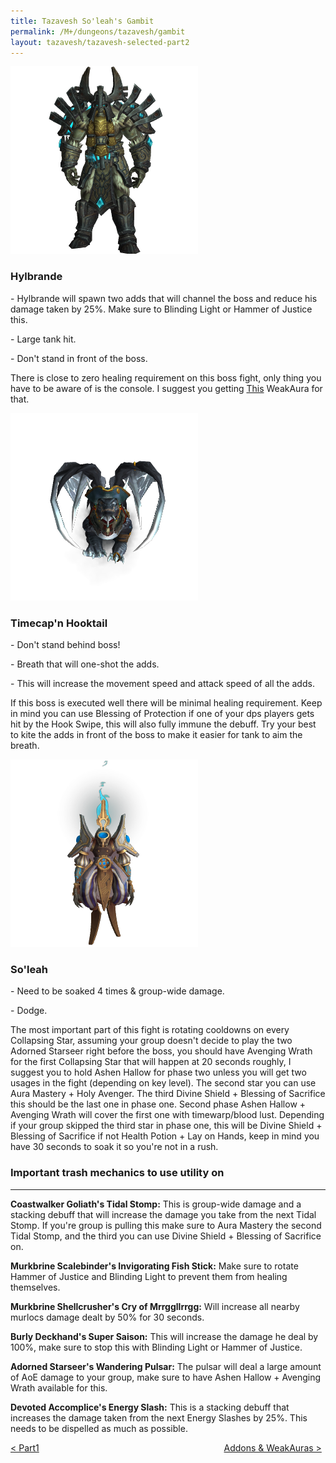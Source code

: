```yaml
---
title: Tazavesh So'leah's Gambit
permalink: /M+/dungeons/tazavesh/gambit
layout: tazavesh/tazavesh-selected-part2
---
```


<a>
    <img src="/assets/img/dungeons/hylbrande.png" class="dungeon_boss"/>
</a>

### Hylbrande

<a class="external" href="https://www.wowhead.com/spell=347015/empowered-defense" target="_blank" rel="noopener noreferrer" data-wowhead="spell=347015" data-wh-icon-size="small"></a> - Hylbrande will spawn two adds that will channel the boss and reduce his damage taken by 25%. Make sure to Blinding Light or Hammer of Justice this.

<a class="external" href="https://www.wowhead.com/spell=346116/shearing-swings" target="_blank" rel="noopener noreferrer" data-wowhead="spell=346116" data-wh-icon-size="small"></a> - Large tank hit.

<a class="external" href="https://www.wowhead.com/spell=347094/titanic-crash" target="_blank" rel="noopener noreferrer" data-wowhead="spell=347094" data-wh-icon-size="small"></a> - Don't stand in front of the boss.

There is close to zero healing requirement on this boss fight, only thing you have to be aware of is the console. I suggest you getting [This](/M+/weakauras) WeakAura for that.

<a>
    <img src="/assets/img/dungeons/timecap.png" class="dungeon_boss"/>
</a>

### Timecap'n Hooktail

<a class="external" href="https://www.wowhead.com/spell=347151/hook-swipe" target="_blank" rel="noopener noreferrer" data-wowhead="spell=347151" data-wh-icon-size="small"></a> - Don't stand behind boss!

<a class="external" href="https://www.wowhead.com/spell=347149/infinite-breath" target="_blank" rel="noopener noreferrer" data-wowhead="spell=347149" data-wh-icon-size="small"></a> - Breath that will one-shot the adds.

<a class="external" href="https://www.wowhead.com/spell=350517/double-time" target="_blank" rel="noopener noreferrer" data-wowhead="spell=350517" data-wh-icon-size="small"></a> - This will increase the movement speed and attack speed of all the adds.

If this boss is executed well there will be minimal healing requirement. Keep in mind you can use Blessing of Protection if one of your dps players gets hit by the Hook Swipe, this will also fully immune the debuff. Try your best to kite the adds in front of the boss to make it easier for tank to aim the breath.

<a>
    <img src="/assets/img/dungeons/soleah.png" class="dungeon_boss"/>
</a>

### So'leah

<a class="external" href="https://www.wowhead.com/spell=353635/collapsing-star" target="_blank" rel="noopener noreferrer" data-wowhead="spell=353635" data-wh-icon-size="small"></a> - Need to be soaked 4 times & group-wide damage.

<a class="external" href="https://www.wowhead.com/spell=351096/energy-fragmentation" target="_blank" rel="noopener noreferrer" data-wowhead="spell=351096" data-wh-icon-size="small"></a> - Dodge.

The most important part of this fight is rotating cooldowns on every Collapsing Star, assuming your group doesn't decide to play the two Adorned Starseer right before the boss, you should have Avenging Wrath for the first Collapsing Star that will happen at 20 seconds roughly, I suggest you to hold Ashen Hallow for phase two unless you will get two usages in the fight (depending on key level). The second star you can use Aura Mastery + Holy Avenger. The third Divine Shield + Blessing of Sacrifice this should be the last one in phase one. Second phase Ashen Hallow + Avenging Wrath will cover the first one with timewarp/blood lust. Depending if your group skipped the third star in phase one, this will be Divine Shield + Blessing of Sacrifice if not Health Potion + Lay on Hands, keep in mind you have 30 seconds to soak it so you're not in a rush.

### Important trash mechanics to use utility on

---

**Coastwalker Goliath's Tidal Stomp:** This is group-wide damage and a stacking debuff that will increase the damage you take from the next Tidal Stomp. If you're group is pulling this make sure to Aura Mastery the second Tidal Stomp, and the third you can use Divine Shield + Blessing of Sacrifice on.

**Murkbrine Scalebinder's Invigorating Fish Stick:** Make sure to rotate Hammer of Justice and Blinding Light to prevent them from healing themselves.

**Murkbrine Shellcrusher's Cry of Mrrggllrrgg:** Will increase all nearby murlocs damage dealt by 50% for 30 seconds. 

**Burly Deckhand's Super Saison:** This will increase the damage he deal by 100%, make sure to stop this with Blinding Light or Hammer of Justice.

**Adorned Starseer's Wandering Pulsar:** The pulsar will deal a large amount of AoE damage to your group, make sure to have Ashen Hallow + Avenging Wrath available for this.

**Devoted Accomplice's Energy Slash:** This is a stacking debuff that increases the damage taken from the next Energy Slashes by 25%. This needs to be dispelled as much as possible.




<div>
    <div style="text-align:left;display: inline-block;width: 49%;">
        <a href="/M+/dungeons/tazavesh/streets">
            < Part1
        </a>
    </div>
    <div style="text-align:right;display: inline-block;width: 49%;">
        <a href="/M+/weakauras">
            Addons & WeakAuras >
        </a>
    </div>
</div>
